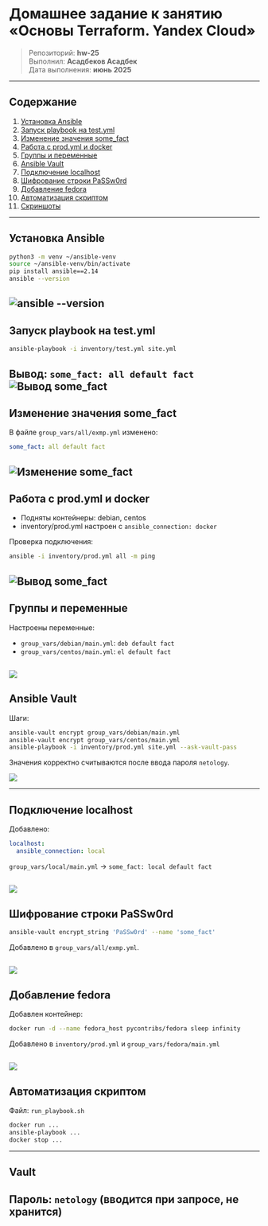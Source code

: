 # Домашнее задание к занятию «Основы Terraform. Yandex Cloud»

> Репозиторий: **hw‑25**  
> Выполнил: **Асадбеков Асадбек**  
> Дата выполнения: **июнь 2025**
---

## Содержание

1. [Установка Ansible](#установка-ansible)
2. [Запуск playbook на test.yml](#запуск-playbook-на-testyml)
3. [Изменение значения some_fact](#изменение-значения-some_fact)
4. [Работа с prod.yml и docker](#работа-с-prodyml-и-docker)
5. [Группы и переменные](#группы-и-переменные)
6. [Ansible Vault](#ansible-vault)
7. [Подключение localhost](#подключение-localhost)
8. [Шифрование строки PaSSw0rd](#шифрование-строки-passw0rd)
9. [Добавление fedora](#добавление-fedora)
10. [Автоматизация скриптом](#автоматизация-скриптом)
11. [Скриншоты](#скриншоты)
---

## Установка Ansible

```bash
python3 -m venv ~/ansible-venv
source ~/ansible-venv/bin/activate
pip install ansible==2.14
ansible --version
```
![ansible --version](https://github.com/asad-bekov/hw-25/raw/main/img/1.png)
---

## Запуск playbook на test.yml

```bash
ansible-playbook -i inventory/test.yml site.yml
```

Вывод: `some_fact: all default fact`
![Вывод `some_fact`](https://github.com/asad-bekov/hw-25/raw/main/img/3.png)
---

## Изменение значения some_fact

В файле `group_vars/all/exmp.yml` изменено:

```yaml
some_fact: all default fact
```
![Изменение `some_fact`](https://github.com/asad-bekov/hw-25/raw/main/img/4.png)
---

## Работа с prod.yml и docker

- Подняты контейнеры: debian, centos
- inventory/prod.yml настроен с `ansible_connection: docker`

Проверка подключения:

```bash
ansible -i inventory/prod.yml all -m ping
```
![Вывод `some_fact`](https://github.com/asad-bekov/hw-25/raw/main/img/5.png)
---

## Группы и переменные

Настроены переменные:

- `group_vars/debian/main.yml`: `deb default fact`
- `group_vars/centos/main.yml`: `el default fact`

![](https://github.com/asad-bekov/hw-25/raw/main/img/7.png)
---

## Ansible Vault

Шаги:

```bash
ansible-vault encrypt group_vars/debian/main.yml
ansible-vault encrypt group_vars/centos/main.yml
ansible-playbook -i inventory/prod.yml site.yml --ask-vault-pass
```

Значения корректно считываются после ввода пароля `netology`.

![](https://github.com/asad-bekov/hw-25/raw/main/img/8.png)

---

## Подключение localhost

Добавлено:

```yaml
localhost:
  ansible_connection: local
```

`group_vars/local/main.yml` → `some_fact: local default fact`

![](https://github.com/asad-bekov/hw-25/raw/main/img/9.png)
---

## Шифрование строки PaSSw0rd

```bash
ansible-vault encrypt_string 'PaSSw0rd' --name 'some_fact'
```

Добавлено в `group_vars/all/exmp.yml`.

![](https://github.com/asad-bekov/hw-25/raw/main/img/10.png)
---

## Добавление fedora

Добавлен контейнер:

```bash
docker run -d --name fedora_host pycontribs/fedora sleep infinity
```

Добавлено в `inventory/prod.yml` и `group_vars/fedora/main.yml`

![](https://github.com/asad-bekov/hw-25/raw/main/img/11.png)
---

## Автоматизация скриптом

Файл: `run_playbook.sh`

```bash
docker run ...
ansible-playbook ...
docker stop ...
```
---

## Vault

**Пароль:** `netology` (вводится при запросе, не хранится)
---
